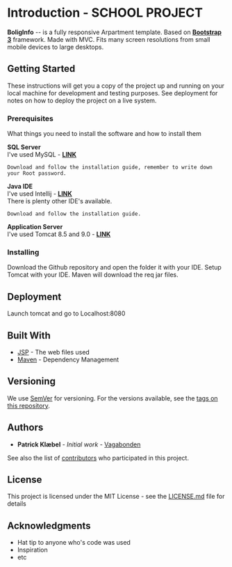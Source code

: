 Introduction - SCHOOL PROJECT
============
**BoligInfo** -- is a fully responsive Arpartment template. Based on **[Bootstrap 3](https://github.com/twbs/bootstrap)** framework. Made with MVC. Fits many screen resolutions from small mobile devices to large desktops. 

## Getting Started

These instructions will get you a copy of the project up and running on your local machine for development and testing purposes. See deployment for notes on how to deploy the project on a live system.

### Prerequisites

What things you need to install the software and how to install them

**SQL Server**  
I've used MySQL - **[LINK](https://dev.mysql.com/downloads/mysql/)**
```
Download and follow the installation guide, remember to write down your Root password.
```
**Java IDE**  
I've used Intellij - **[LINK](https://www.jetbrains.com/idea/download/)**  
There is plenty other IDE's available.
```
Download and follow the installation guide. 
```
**Application Server**  
I've used Tomcat 8.5 and 9.0 - **[LINK](https://tomcat.apache.org/download-80.cgi)**

### Installing  

Download the Github repository and open the folder it with your IDE.
Setup Tomcat with your IDE. Maven will download the req jar files.

## Deployment

Launch tomcat and go to Localhost:8080

## Built With

* [JSP](https://en.wikipedia.org/wiki/JavaServer_Pages) - The web files used
* [Maven](https://maven.apache.org/) - Dependency Management

## Versioning

We use [SemVer](http://semver.org/) for versioning. For the versions available, see the [tags on this repository](https://github.com/dkvagabonden/blogv2/tags). 

## Authors

* **Patrick Klæbel** - *Initial work* - [Vagabonden](https://github.com/dkvagabonden)

See also the list of [contributors](https://github.com/dkvagabonden/blogv2/contributors) who participated in this project.

## License

This project is licensed under the MIT License - see the [LICENSE.md](LICENSE.md) file for details

## Acknowledgments

* Hat tip to anyone who's code was used
* Inspiration
* etc
